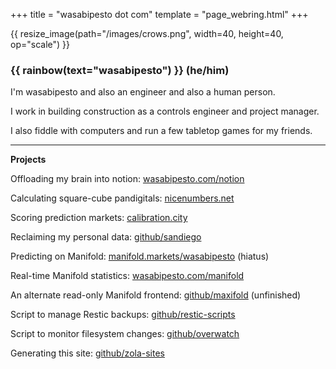 +++
title = "wasabipesto dot com"
template = "page_webring.html"
+++

{{ resize_image(path="/images/crows.png", width=40, height=40, op="scale") }}

### {{ rainbow(text="wasabipesto") }} (he/him)

I'm wasabipesto and also an engineer and also a human person.

I work in building construction as a controls engineer and project manager.

I also fiddle with computers and run a few tabletop games for my friends.

***

**Projects**

Offloading my brain into notion: [wasabipesto.com/notion](https://wasabipesto.com/notion)

Calculating square-cube pandigitals: [nicenumbers.net](https://nicenumbers.net)

Scoring prediction markets: [calibration.city](https://calibration.city)

Reclaiming my personal data: [github/sandiego](https://github.com/wasabipesto/sandiego)

Predicting on Manifold: [manifold.markets/wasabipesto](https://manifold.markets/wasabipesto) (hiatus)

Real-time Manifold statistics: [wasabipesto.com/manifold](https://wasabipesto.com/manifold/markets/)

An alternate read-only Manifold frontend: [github/maxifold](https://github.com/wasabipesto/maxifold) (unfinished)

Script to manage Restic backups: [github/restic-scripts](https://github.com/wasabipesto/restic-scripts)

Script to monitor filesystem changes: [github/overwatch](https://github.com/wasabipesto/overwatch)

Generating this site: [github/zola-sites](https://github.com/wasabipesto/zola-sites)
